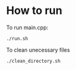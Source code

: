 # How to run
To run main.cpp:

```
./run.sh
```

To clean unecessary files
```
./clean_directory.sh
```